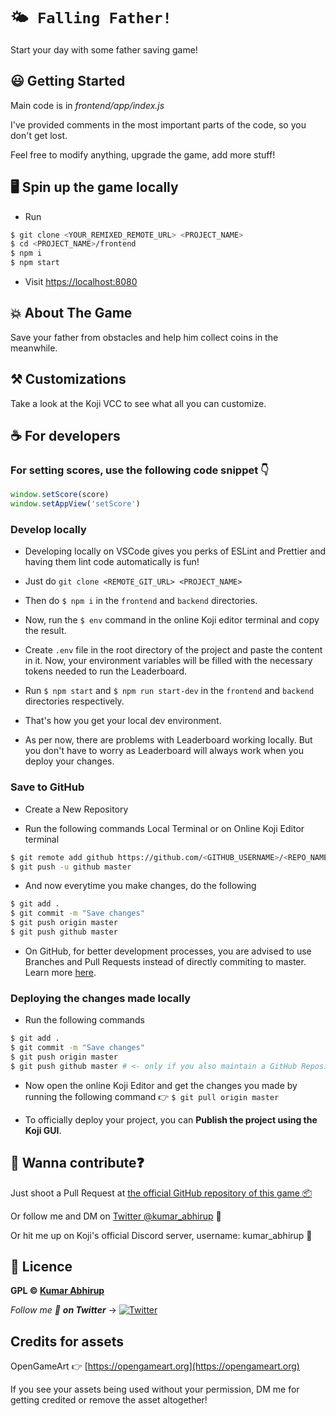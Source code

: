 # `🌤️ Falling Father!`

Start your day with some father saving game!

## 😃 Getting Started

Main code is in *frontend/app/index.js*

I've provided comments in the most important parts of the code, so you don't get lost.

Feel free to modify anything, upgrade the game, add more stuff!

## 🖥️ Spin up the game locally

- Run

```bash
$ git clone <YOUR_REMIXED_REMOTE_URL> <PROJECT_NAME>
$ cd <PROJECT_NAME>/frontend
$ npm i
$ npm start
```

- Visit [https://localhost:8080](https://localhost:8080)

## 💥 About The Game

Save your father from obstacles and help him collect coins in the meanwhile.

## ⚒️ Customizations

Take a look at the Koji VCC to see what all you can customize.

## ☕ For developers

### For setting scores, use the following code snippet 👇

```js
window.setScore(score)
window.setAppView('setScore')
```

### Develop locally

- Developing locally on VSCode gives you perks of ESLint and Prettier and having them lint code automatically is fun!

- Just do `git clone <REMOTE_GIT_URL> <PROJECT_NAME>`

- Then do `$ npm i` in the `frontend` and `backend` directories.

- Now, run the `$ env` command in the online Koji editor terminal and copy the result.

- Create `.env` file in the root directory of the project and paste the content in it. Now, your environment variables will be filled with the necessary tokens needed to run the Leaderboard.

- Run `$ npm start` and `$ npm run start-dev` in the `frontend` and `backend` directories respectively.

- That's how you get your local dev environment.

- As per now, there are problems with Leaderboard working locally. But you don't have to worry as Leaderboard will always work when you deploy your changes.

### Save to GitHub

- Create a New Repository

- Run the following commands Local Terminal or on Online Koji Editor terminal

```bash
$ git remote add github https://github.com/<GITHUB_USERNAME>/<REPO_NAME>.git
$ git push -u github master
```

- And now everytime you make changes, do the following

```bash
$ git add .
$ git commit -m "Save changes"
$ git push origin master
$ git push github master
```

- On GitHub, for better development processes, you are advised to use Branches and Pull Requests instead of directly commiting to master. Learn more [here](https://guides.github.com/).

### Deploying the changes made locally

- Run the following commands

```bash
$ git add .
$ git commit -m "Save changes"
$ git push origin master
$ git push github master # <- only if you also maintain a GitHub Repository
```

- Now open the online Koji Editor and get the changes you made by running the following command 👉 `$ git pull origin master`

- To officially deploy your project, you can **Publish the project using the Koji GUI**.

## 🤙 Wanna contribute❓

Just shoot a Pull Request at [the official GitHub repository of this game 📦](https://github.com/KumarAbhirup/falling_father)

Or follow me and DM on [Twitter @kumar_abhirup](https://twitter.com/kumar_abhirup) 🙌

Or hit me up on Koji's official Discord server, username: kumar_abhirup 🌱

## 📝 Licence

**GPL © [Kumar Abhirup](https://kumar.now.sh)**

_Follow me 👋 **on Twitter**_ →   [![Twitter](https://img.shields.io/twitter/follow/kumar_abhirup.svg?style=social&label=@kumar_abhirup)](https://twitter.com/kumar_abhirup)

## Credits for assets

OpenGameArt 👉 [https://opengameart.org](https://opengameart.org)

If you see your assets being used without your permission, DM me for getting credited or remove the asset altogether!
